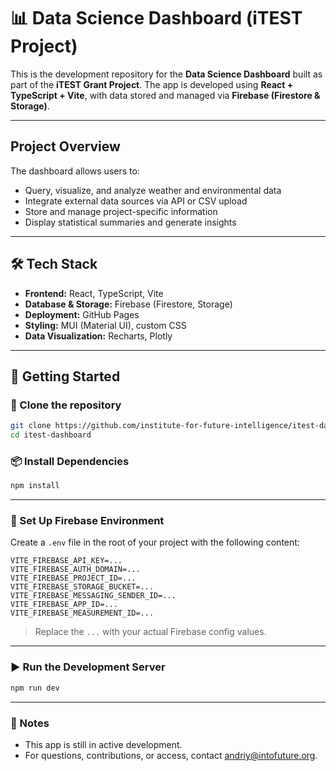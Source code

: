 # 📊 Data Science Dashboard (iTEST Project)

This is the development repository for the **Data Science Dashboard** built as part of the **iTEST Grant Project**. The app is developed using **React + TypeScript + Vite**, with data stored and managed via **Firebase (Firestore & Storage)**.

---

## Project Overview

The dashboard allows users to:
- Query, visualize, and analyze weather and environmental data
- Integrate external data sources via API or CSV upload
- Store and manage project-specific information
- Display statistical summaries and generate insights

---

## 🛠 Tech Stack

- **Frontend:** React, TypeScript, Vite
- **Database & Storage:** Firebase (Firestore, Storage)
- **Deployment:** GitHub Pages
- **Styling:** MUI (Material UI), custom CSS
- **Data Visualization:** Recharts, Plotly

---

## 🚀 Getting Started

### 🔧 Clone the repository
   ```bash
   git clone https://github.com/institute-for-future-intelligence/itest-dashboard.git
   cd itest-dashboard
   ```

### 📦 Install Dependencies

```bash
npm install
```

---

### 🔐 Set Up Firebase Environment

Create a `.env` file in the root of your project with the following content:

```env
VITE_FIREBASE_API_KEY=...
VITE_FIREBASE_AUTH_DOMAIN=...
VITE_FIREBASE_PROJECT_ID=...
VITE_FIREBASE_STORAGE_BUCKET=...
VITE_FIREBASE_MESSAGING_SENDER_ID=...
VITE_FIREBASE_APP_ID=...
VITE_FIREBASE_MEASUREMENT_ID=...
```

> Replace the `...` with your actual Firebase config values.

---

### ▶️ Run the Development Server

```bash
npm run dev
```

---

### 📌 Notes

- This app is still in active development.
- For questions, contributions, or access, contact [andriy@intofuture.org](mailto:andriy@intofuture.org).